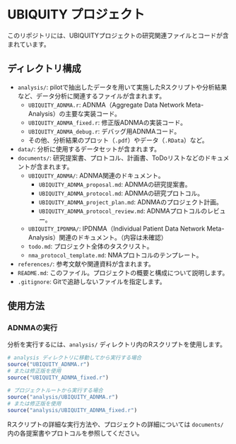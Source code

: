 # UBIQUITY プロジェクト

このリポジトリには、UBIQUITYプロジェクトの研究関連ファイルとコードが含まれています。

## ディレクトリ構成

- `analysis/`: pilotで抽出したデータを用いて実施したRスクリプトや分析結果など、データ分析に関連するファイルが含まれます。
    - `UBIQUITY_ADNMA.r`: ADNMA（Aggregate Data Network Meta-Analysis）の主要な実装コード。
    - `UBIQUITY_ADNMA_fixed.r`: 修正版ADNMAの実装コード。
    - `UBIQUITY_ADNMA_debug.r`: デバッグ用ADNMAコード。
    - その他、分析結果のプロット（`.pdf`）やデータ（`.RData`）など。
- `data/`: 分析に使用するデータセットが含まれます。
- `documents/`: 研究提案書、プロトコル、計画書、ToDoリストなどのドキュメントが含まれます。
    - `UBIQUITY_ADNMA/`: ADNMA関連のドキュメント。
        - `UBIQUITY_ADNMA_proposal.md`: ADNMAの研究提案書。
        - `UBIQUITY_ADNMA_protocol.md`: ADNMAの研究プロトコル。
        - `UBIQUITY_ADNMA_project_plan.md`: ADNMAのプロジェクト計画。
        - `UBIQUITY_ADNMA_protocol_review.md`: ADNMAプロトコルのレビュー。
    - `UBIQUITY_IPDNMA/`: IPDNMA（Individual Patient Data Network Meta-Analysis）関連のドキュメント。（内容は未確認）
    - `todo.md`: プロジェクト全体のタスクリスト。
    - `nma_protocol_template.md`: NMAプロトコルのテンプレート。
- `references/`: 参考文献や関連資料が含まれます。
- `README.md`: このファイル。プロジェクトの概要と構成について説明します。
- `.gitignore`: Gitで追跡しないファイルを指定します。

## 使用方法

### ADNMAの実行

分析を実行するには、`analysis/` ディレクトリ内のRスクリプトを使用します。

```r
# analysis ディレクトリに移動してから実行する場合
source("UBIQUITY_ADNMA.r")
# または修正版を使用
source("UBIQUITY_ADNMA_fixed.r")

# プロジェクトルートから実行する場合
source("analysis/UBIQUITY_ADNMA.r")
# または修正版を使用
source("analysis/UBIQUITY_ADNMA_fixed.r")
```

Rスクリプトの詳細な実行方法や、プロジェクトの詳細については `documents/` 内の各提案書やプロトコルを参照してください。
